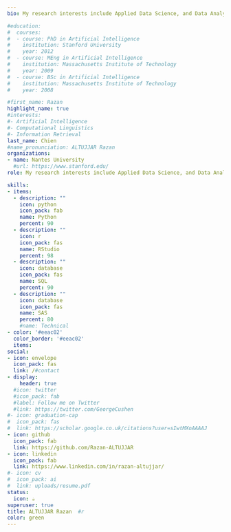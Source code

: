 ```yaml
---
bio: My research interests include Applied Data Science, and Data Analytics.

#education:
#  courses:
#  - course: PhD in Artificial Intelligence
#    institution: Stanford University
#    year: 2012
#  - course: MEng in Artificial Intelligence
#    institution: Massachusetts Institute of Technology
#    year: 2009
#  - course: BSc in Artificial Intelligence
#    institution: Massachusetts Institute of Technology
#    year: 2008

#first_name: Razan
highlight_name: true
#interests:
#- Artificial Intelligence
#- Computational Linguistics
#- Information Retrieval
last_name: Chien
#name_pronunciation: ALTUJJAR Razan 
organizations:
- name: Nantes University
  #url: https://www.stanford.edu/
role: My research interests include Applied Data Science, and Data Analytics

skills:
- items:
  - description: ""
    icon: python
    icon_pack: fab
    name: Python
    percent: 90
  - description: ""
    icon: r
    icon_pack: fas
    name: RStudio
    percent: 98  
  - description: ""
    icon: database
    icon_pack: fas
    name: SQL
    percent: 90
  - description: ""
    icon: database
    icon_pack: fas
    name: SAS
    percent: 80
    #name: Technical
- color: '#eeac02'
  color_border: '#eeac02'
  items:
social:
- icon: envelope
  icon_pack: fas
  link: /#contact
- display:
    header: true
  #icon: twitter
  #icon_pack: fab
  #label: Follow me on Twitter
  #link: https://twitter.com/GeorgeCushen
#- icon: graduation-cap
#  icon_pack: fas
#  link: https://scholar.google.co.uk/citations?user=sIwtMXoAAAAJ
- icon: github
  icon_pack: fab
  link: https://github.com/Razan-ALTUJJAR
- icon: linkedin
  icon_pack: fab
  link: https://www.linkedin.com/in/razan-altujjar/
#- icon: cv
#  icon_pack: ai
#  link: uploads/resume.pdf
status:
  icon: ☕️
superuser: true
title: ALTUJJAR Razan  #r
color: green
---
```


